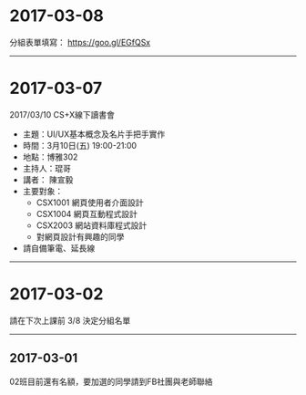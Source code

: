 # 2017-03-08
分組表單填寫：
https://goo.gl/EGfQSx

---

# 2017-03-07
2017/03/10 CS+X線下讀書會

* 主題：UI/UX基本概念及名片手把手實作
* 時間：3月10日(五) 19:00-21:00
* 地點：博雅302
* 主持人：琨哥
* 講者： 陳宣毅
* 主要對象：
  * CSX1001 網頁使用者介面設計
  * CSX1004 網頁互動程式設計
  * CSX2003 網站資料庫程式設計
  * 對網頁設計有興趣的同學
* 請自備筆電、延長線

---

# 2017-03-02

請在下次上課前 3/8 決定分組名單

---

## 2017-03-01

02班目前還有名額，要加選的同學請到FB社團與老師聯絡
